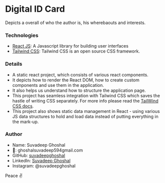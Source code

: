 # Digital ID Card

Depicts a overall of who the author is, his wherebaouts and interests.

### Technologies

- [React JS](https://reactjs.org/): A Javascript library for building user interfaces
- [Tailwind CSS](https://tailwindcss.com/): Tailwind CSS is an open source CSS framework.

### Details

- A static react project, which consists of various react components.
- It depicts how to render the React DOM, how to create custom components and use them in the application.
- It also helps us understand how to structure the application page.
- This project has seamless integration with Tailwind CSS which saves the hastle of writing CSS separately. For more info please read the [TailWind CSS docs](https://tailwindcss.com/docs/installation).
- This project also shows static data management in React - using various JS data structures to hold and load data instead of putting everything in the mark-up.

### Author

- Name: Suvadeep Ghoshal
- 📧: ghoshalsuvadeep594gmail.com
- GitHub: [suvadeepghoshal](https://github.com/suvadeepghoshal)
- LinkedIn: [Suvadeep Ghoshal](https://www.linkedin.com/in/suvadeep-ghoshal-778426197/)
- Instagram: @suvadeepghoshal

Peace ✌️
